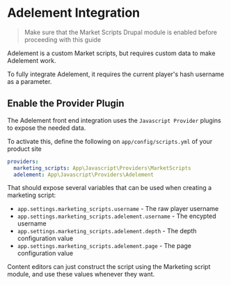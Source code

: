 # Adelement Integration

> Make sure that the Market Scripts Drupal module is enabled before proceeding with this guide

Adelement is a custom Market scripts, but requires custom data to make Adelement work.

To fully integrate Adelement, it requires the current player's hash username
as a parameter.

## Enable the Provider Plugin

The Adelement front end integration uses the `Javascript Provider` plugins to expose
the needed data.

To activate this, define the following on `app/config/scripts.yml` of your product site

```yaml
providers:
  marketing_scripts: App\Javascript\Providers\MarketScripts
  adelement: App\Javascript\Providers\Adelement
```

That should expose several variables that can be used when creating a marketing script:

* `app.settings.marketing_scripts.username` - The raw player username
* `app.settings.marketing_scripts.adelement.username` - The encypted username
* `app.settings.marketing_scripts.adelement.depth` - The depth configuration value
* `app.settings.marketing_scripts.adelement.page` - The page configuration value

Content editors can just construct the script using the Marketing script module,
and use these values whenever they want.

